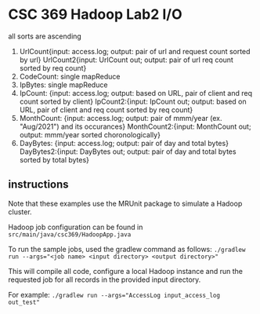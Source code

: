 # CSC 369 Hadoop Lab2 I/O

all sorts are ascending

1. UrlCount{input: access.log; output: pair of url and request count sorted by url}
   UrlCount2{input: UrlCount out; output: pair of url req count sorted by req count}
2. CodeCount: single mapReduce
3. IpBytes: single mapReduce
4. IpCount: {input: access.log; output: based on URL, pair of client and req count sorted by client}
   IpCount2:{input: IpCount out; output: based on URL, pair of client and req count sorted by req count}
5. MonthCount: {input: access.log; output: pair of mmm/year (ex. "Aug/2021") and its occurances}
   MonthCount2:{input: MonthCount out; output: mmm/year sorted choronologically}
6. DayBytes: {input: access.log; output: pair of day and total bytes}
   DayBytes2:{input: DayBytes out; output: pair of day and total bytes sorted by total bytes}

 

## instructions
Note that these examples use the MRUnit package to simulate a Hadoop cluster.

Hadoop job configuration can be found in `src/main/java/csc369/HadoopApp.java`

To run the sample jobs, used the gradlew command as follows:
`./gradlew run --args="<job name> <input directory> <output directory>"`

This will compile all code, configure a local Hadoop instance and run the requested job for all records in the provided input directory.

For example:
`./gradlew run --args="AccessLog input_access_log out_test"`
